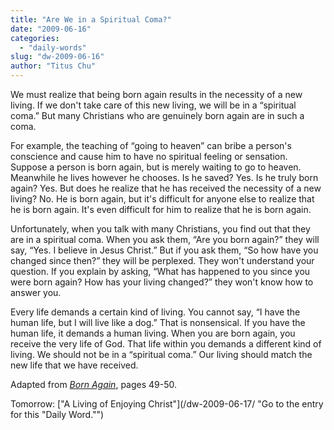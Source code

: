 ```yaml
---
title: "Are We in a Spiritual Coma?"
date: "2009-06-16"
categories: 
  - "daily-words"
slug: "dw-2009-06-16"
author: "Titus Chu"
---
```


We must realize that being born again results in the necessity of a new living. If we don't take care of this new living, we will be in a “spiritual coma.” But many Christians who are genuinely born again are in such a coma.

For example, the teaching of “going to heaven” can bribe a person's conscience and cause him to have no spiritual feeling or sensation. Suppose a person is born again, but is merely waiting to go to heaven. Meanwhile he lives however he chooses. Is he saved? Yes. Is he truly born again? Yes. But does he realize that he has received the necessity of a new living? No. He is born again, but it's difficult for anyone else to realize that he is born again. It's even difficult for him to realize that he is born again.

Unfortunately, when you talk with many Christians, you find out that they are in a spiritual coma. When you ask them, “Are you born again?” they will say, “Yes. I believe in Jesus Christ.” But if you ask them, “So how have you changed since then?” they will be perplexed. They won't understand your question. If you explain by asking, “What has happened to you since you were born again? How has your living changed?” they won't know how to answer you.

Every life demands a certain kind of living. You cannot say, “I have the human life, but I will live like a dog.” That is nonsensical. If you have the human life, it demands a human living. When you are born again, you receive the very life of God. That life within you demands a different kind of living. We should not be in a “spiritual coma.” Our living should match the new life that we have received.

Adapted from [_Born Again_](/book-born-again/ "Go to the entry for this book."), pages 49-50.

Tomorrow: ["A Living of Enjoying Christ"](/dw-2009-06-17/ "Go to the entry for this "Daily Word."")
